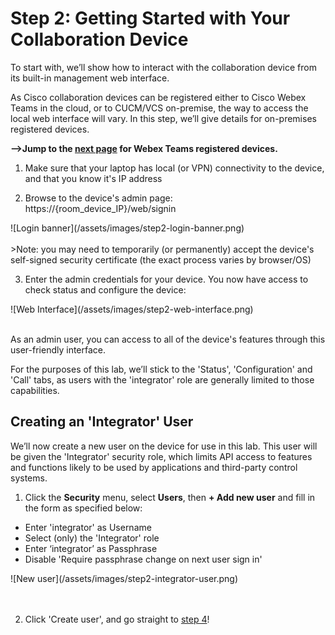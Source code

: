 # Step 2: Getting Started with Your Collaboration Device

To start with, we’ll show how to interact with the collaboration device from its built-in management web interface.

As Cisco collaboration devices can be registered either to Cisco Webex Teams in the cloud, or to CUCM/VCS on-premise, the way to access the local web interface will vary. In this step, we’ll give details for on-premises registered devices.

**-->Jump to the [next page](https://learninglabs.cisco.com/lab/collab-xapi-intro/step/3) for Webex Teams registered devices.**

1. Make sure that your laptop has local (or VPN) connectivity to the device, and that you know it's IP address

2. Browse to the device's admin page:  https://{room_device_IP}/web/signin

  <div align="left">![Login banner](/assets/images/step2-login-banner.png)</div><br/>
  >Note: you may need to temporarily (or permanently) accept the device's self-signed security certificate (the exact process varies by browser/OS)

3. Enter the admin credentials for your device. You now have access to check status and configure the device:

  <div align="left">![Web Interface](/assets/images/step2-web-interface.png)</div><br/>

As an admin user, you can access to all of the device's features through this user-friendly interface.

For the purposes of this lab, we’ll stick to the 'Status', 'Configuration' and 'Call' tabs, as users with the 'integrator' role are generally limited to those capabilities.

## Creating an 'Integrator' User

We’ll now create a new user on the device for use in this lab.  This user will be given the 'Integrator' security role, which limits API access to features and functions likely to be used by applications and third-party control systems.

1. Click the **Security** menu, select **Users**, then **+ Add new user** and fill in the form as specified below:
  - Enter 'integrator' as Username
  - Select (only) the 'Integrator' role
  - Enter ‘integrator’ as Passphrase
  - Disable 'Require passphrase change on next user sign in'
<div align="left">![New user](/assets/images/step2-integrator-user.png)</div><br/><br/>

2. Click 'Create user', and go straight to [step 4](https://learninglabs.cisco.com/lab/collab-xapi-intro/step/4)!
